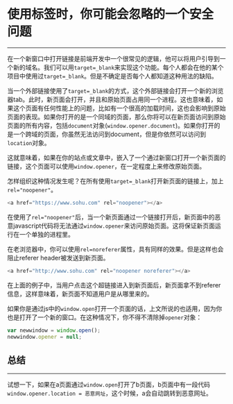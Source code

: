 # 使用<a>标签时，你可能会忽略的一个安全问题
***
在一个新窗口中打开链接是前端开发中一个很常见的逻辑，他可以将用户引导到一个新的域名。我们可以用`target=_blank`来实现这个功能。每个人都会在他的某个项目中使用过`target=_blank`。但是不确定是否每个人都知道这种用法的缺陷。

当一个外部链接使用了`target=_blank`的方式，这个外部链接会打开一个新的浏览器tab。此时，新页面会打开，并且和原始页面占用同一个进程。这也意味着，如果这个页面有任何性能上的问题，比如有一个很高的加载时间，这也会影响到原始页面的表现。如果你打开的是一个同域的页面，那么你将可以在新页面访问到原始页面的所有内容，包括`document`对象(`window.opener.document`)。如果你打开的是一个跨域的页面，你虽然无法访问到document，但是你依然可以访问到`location`对象。

这就意味着，如果在你的站点或文章中，嵌入了一个通过新窗口打开一个新页面的链接，这个页面可以使用`window.opener`，在一定程度上来修改原始页面。

怎样组织这种情况发生呢？在所有使用`target=_blank`打开新页面的链接上，加上`rel="noopener"`。

```javascript
<a href="https://www.sohu.com" rel="noopener"></a>
```

在使用了`rel="noopener"`后，当一个新页面通过一个链接打开后，新页面中的恶意javascript代码将无法通过`window.opener`来访问原始页面。这将保证新页面运行在一个单独的进程里。

在老浏览器中，你可以使用`rel=noreferer`属性，具有同样的效果。但是这样也会阻止referer header被发送到新页面。

```javascript
<a href="http://www.sohu.com" rel="noopener noreferer"></a>
```

在上面的例子中，当用户点击这个超链接进入到新页面后，新页面拿不到referer信息，这样意味着，新页面不知道用户是从哪里来的。

如果你是通过js中的`window.open`打开一个页面的话，上文所说的也适用，因为你也是打开了一个新的窗口。在这种情况下，你不得不清除掉`opener`对象：

```javascript
var newwindow = window.open();
newwindow.opener = null;
```

## 总结
***
试想一下，如果在a页面通过`window.open`打开了b页面，b页面中有一段代码`window.opener.location = 恶意网址`，这个时候，a会自动跳转到恶意网址。